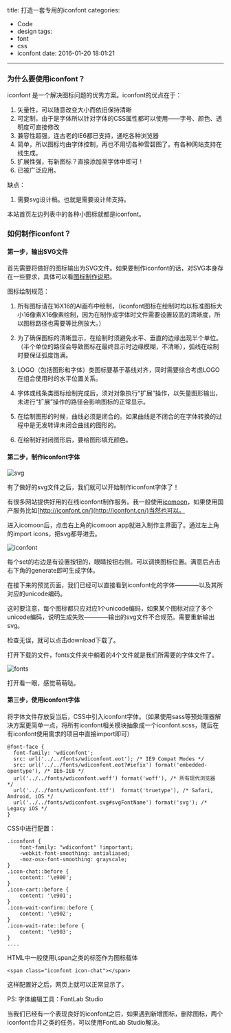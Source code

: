 title: 打造一套专用的iconfont
categories:
  - Code
  - design
tags:
  - font
  - css
  - iconfont
date: 2016-01-20 18:01:21
---

### 为什么要使用iconfont？

iconfont 是一个解决图标问题的优秀方案。iconfont的优点在于：

1. 矢量性，可以随意改变大小而依旧保持清晰
2. 可定制，由于是字体所以针对字体的CSS属性都可以使用——字号、颜色、透明度可直接修改
3. 兼容性超强，连古老的IE6都已支持，通吃各种浏览器
4. 简单，所以图标均由字体控制，再也不用切各种雪碧图了。有各种网站支持在线生成。
5. 扩展性强，有新图标？直接添加至字体中即可！
6. 已被广泛应用。

缺点：

1. 需要svg设计稿。也就是需要设计师支持。

本站首页左边列表中的各种小图标就都是iconfont。

### 如何制作iconfont？

#### 第一步，输出SVG文件

首先需要将做好的图标输出为SVG文件。如果要制作iconfont的话，对SVG本身存在一些要求，具体可以看[图标制作说明](http://iconfont.cn/help/iconmake.html)。

图标绘制规范：

1. 所有图标请在16X16的AI画布中绘制，（iconfont图标在绘制时均以标准图标大小16像素X16像素绘制，因为在制作成字体时文件需要设置较高的清晰度，所以图标路径也需要等比例放大。）

2. 为了确保图标的清晰显示，在绘制时须避免水平、垂直的边缘出现半个单位。（半个单位的路径会导致图标在最终显示时边缘模糊，不清晰），弧线在绘制时要保证弧度饱满。

3. LOGO（包括图形和字体）类图标要基于基线对齐，同时需要综合考虑LOGO在组合使用时的水平位置关系。

4. 字体或线条类图标绘制完成后，须对对象执行“扩展”操作，以矢量图形输出，未进行“扩展”操作的路径会影响图标的正常显示。

5. 在绘制图形的时候，曲线必须是闭合的。如果曲线是不闭合的在字体转换的过程中是无发转译未闭合曲线的图形的。

6. 在绘制好封闭图形后，要给图形填充颜色。

#### 第二步，制作iconfont字体

![svg](http://7sbmuq.com1.z0.glb.clouddn.com/svg.png)

有了做好的svg文件之后，我们就可以开始制作iconfont字体了！

有很多网站提供好用的在线iconfont制作服务。我一般使用[icomoon](https://icomoon.io/)，如果使用国产服务比如[http://iconfont.cn/](http://iconfont.cn/)当然也可以。

进入icomoon后，点击右上角的icomoon app就进入制作主界面了。通过左上角的import icons，把svg都导进去。

![iconfont](http://7sbmuq.com1.z0.glb.clouddn.com/iconfont.png)

每个set的右边是有设置按钮的，眼睛按钮右侧。可以调换图标位置。满意后点击右下角的generate即可生成字体。

在接下来的预览页面，我们已经可以直接看到iconfont化的字体————以及其所对应的unicode编码。

这时要注意，每个图标都只应对应1个unicode编码，如果某个图标对应了多个unicode编码，说明生成失败————输出的svg文件不合规范。需要重新输出svg。

检查无误，就可以点击download下载了。

打开下载的文件，fonts文件夹中躺着的4个文件就是我们所需要的字体文件了。

![fonts](http://7sbmuq.com1.z0.glb.clouddn.com/fonts.png)

打开看一眼，感觉萌萌哒。

#### 第三步，使用iconfont字体

将字体文件存放妥当后，CSS中引入iconfont字体。（如果使用sass等预处理器解决方案更简单一点，将所有iconfont相关模块抽象成一个iconfont.scss，随后在有iconfont使用需求的项目中直接import即可）

````
@font-face {
  font-family: 'wdiconfont';
  src: url('../../fonts/wdiconfont.eot'); /* IE9 Compat Modes */
  src: url('../../fonts/wdiconfont.eot?#iefix') format('embedded-opentype'), /* IE6-IE8 */
  url('../../fonts/wdiconfont.woff') format('woff'), /* 所有现代浏览器 */
  url('../../fonts/wdiconfont.ttf')  format('truetype'), /* Safari, Android, iOS */
  url('../../fonts/wdiconfont.svg#svgFontName') format('svg'); /* Legacy iOS */
}
````

CSS中进行配置：
````
.iconfont {
    font-family: "wdiconfont" !important;
    -webkit-font-smoothing: antialiased;
    -moz-osx-font-smoothing: grayscale;
}
.icon-chat::before {
    content: '\e900';
}
.icon-cart::before {
    content: '\e901';
}
.icon-wait-confirm::before {
    content: '\e902';
}
.icon-wait-rate::before {
    content: '\e903';
}
....
````

HTML中一般使用i,span之类的标签作为图标载体
````
<span class="iconfont icon-chat"></span>
````

这样配置好之后，网页上就可以正常显示了。

PS: 字体编辑工具：FontLab Studio

当我们已经有一个表现良好的iconfont之后，如果遇到新增图标，删除图标，两个iconfont合并之类的任务，可以使用FontLab Studio解决。